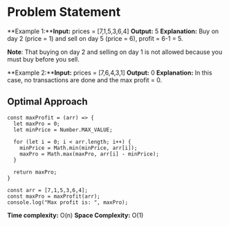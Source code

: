 # Problem Statement
**Example 1:****Input:** prices = [7,1,5,3,6,4]
**Output:** 5
**Explanation:** Buy on day 2 (price = 1) and 
sell on day 5 (price = 6), profit = 6-1 = 5.

**Note**: That buying on day 2 and selling on day 1 
is not allowed because you must buy before 
you sell.

**Example 2:****Input:** prices = [7,6,4,3,1]
**Output:** 0
**Explanation:** In this case, no transactions are 
done and the max profit = 0.

## Optimal Approach

```
const maxProfit = (arr) => {
  let maxPro = 0;
  let minPrice = Number.MAX_VALUE;

  for (let i = 0; i < arr.length; i++) {
    minPrice = Math.min(minPrice, arr[i]);
    maxPro = Math.max(maxPro, arr[i] - minPrice);
  }

  return maxPro;
}

const arr = [7,1,5,3,6,4];
const maxPro = maxProfit(arr);
console.log("Max profit is: ", maxPro);
```

**Time complexity:** O(n)
**Space Complexity:** O(1)
